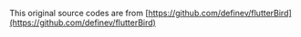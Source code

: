 
This original source codes are from [https://github.com/definev/flutterBird](https://github.com/definev/flutterBird)